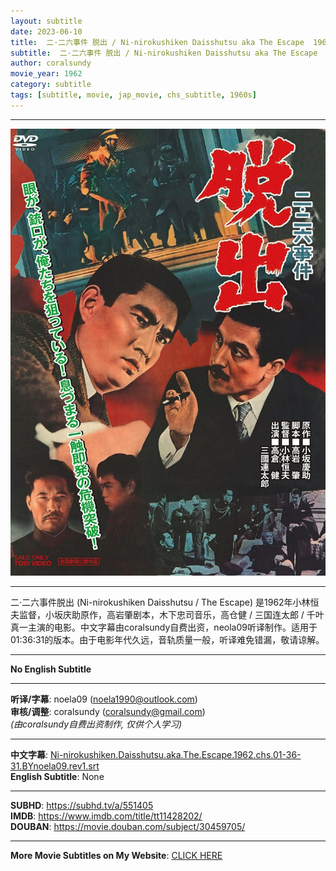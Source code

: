 ```yaml
---
layout: subtitle
date: 2023-06-10
title:  二·二六事件 脱出 / Ni-nirokushiken Daisshutsu aka The Escape  1962 Subtitle (Chinese)
subtitle:  二·二六事件 脱出 / Ni-nirokushiken Daisshutsu aka The Escape  1962 Subtitle (Chinese)
author: coralsundy
movie_year: 1962
category: subtitle
tags: [subtitle, movie, jap_movie, chs_subtitle, 1960s]
---
```


------

<img src="../assets/tt11428202.jpg" alt="tt11428202_cover_art" />

------

二·二六事件脱出 (Ni-nirokushiken Daisshutsu / The Escape) 是1962年小林恒夫监督，小坂庆助原作，高岩肇剧本，木下忠司音乐，高仓健 / 三国连太郎 / 千叶真一主演的电影。中文字幕由coralsundy自费出资，neola09听译制作。适用于01:36:31的版本。由于电影年代久远，音轨质量一般，听译难免错漏，敬请谅解。


------

**No English Subtitle**

------

**听译/字幕**: noela09 (noela1990@outlook.com)<br>
**审核/调整**: coralsundy (coralsundy@gmail.com)<br>
*(由coralsundy自费出资制作, 仅供个人学习)*

------

**中文字幕**: [Ni-nirokushiken.Daisshutsu.aka.The.Escape.1962.chs.01-36-31.BYnoela09.rev1.srt](../subtitles/Ni-nirokushiken.Daisshutsu.aka.The.Escape.1962.chs.01-36-31.BYnoela09.rev1.srt)<br>
**English Subtitle**: None

------

**SUBHD**: <https://subhd.tv/a/551405><br>
**IMDB**: <https://www.imdb.com/title/tt11428202/><br>
**DOUBAN**: <https://movie.douban.com/subject/30459705/>

------

**More Movie Subtitles on My Website**: <a href='{% post_url 2021-01-10-subtitles-summary-list %}'>CLICK HERE</a>


